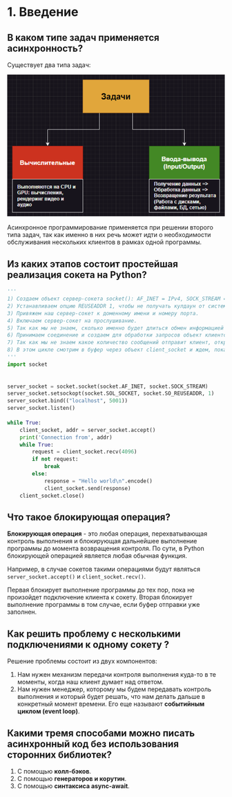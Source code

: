 # 1. Введение

## В каком типе задач применяется асинхронность?

Существует два типа задач:

![Async task classes](../pics/async_task_classes.png)

Асинхронное программирование применяется при решении второго типа задач, так как именно в них речь может идти о необходимости обслуживания нескольких клиентов в рамках одной программы.

## Из каких этапов состоит простейшая реализация сокета на Python?

```python
'''
1) Создаем объект сервер-сокета socket(): AF_INET = IPv4, SOCK_STREAM = TCP.
2) Устанавливаем опцию REUSEADDR 1, чтобы не получать кулдаун от системы после закрытия сокета.
3) Привяжем наш сервер-сокет к доменному имени и номеру порта.
4) Включаем сервер-сокет на прослушивание.
5) Так как мы не знаем, сколько именно будет длиться обмен информацией между сокетами, взаимодействие проходит в цикле while True.
6) Принимаем соединение и создаем для обработки запросов объект клиентского сокета, получаем его адрес.
7) Так как мы не знаем какое количество сообщений отправит клиент, открываем внутренний цикл while True.
8) В этом цикле смотрим в буфер через объект client_socket и ждем, пока в нем появятся данные: когда они появляются, отправляем в ответ сообщение "Hello world", закодированное в байты. Если пришел пустой запрос - рвем соединение.
'''
import socket

  
server_socket = socket.socket(socket.AF_INET, socket.SOCK_STREAM)
server_socket.setsockopt(socket.SOL_SOCKET, socket.SO_REUSEADDR, 1)
server_socket.bind(("localhost", 5001))
server_socket.listen()

while True:
    client_socket, addr = server_socket.accept()
    print('Connection from', addr)
    while True:
        request = client_socket.recv(4096)
        if not request:
            break
        else:
            response = "Hello world\n".encode()
            client_socket.send(response)
    client_socket.close()
```

## Что такое блокирующая операция?

**Блокирующая операция** - это любая операция, перехватывающая контроль выполнения и блокирующая дальнейшее выполнение программы до момента возвращения контроля. По сути, в Python блокирующей операцией является любая обычная функция.

Например, в случае сокетов такими операциями будут являться `server_socket.accept()` и `client_socket.recv()`.

Первая блокирует выполнение программы до тех пор, пока не произойдет подключение клиента к сокету. Вторая блокирует выполнение программы в том случае, если буфер отправки уже заполнен.

## Как решить проблему с несколькими подключениями к одному сокету ?

Решение проблемы состоит из двух компонентов:

1. Нам нужен механизм передачи контроля выполнения куда-то в те моменты, когда наш клиент думает над ответом.
2.  Нам нужен менеджер, которому мы будем передавать контроль выполнения и который будет решать, что нам делать дальше в конкретный момент времени. Его еще называют **событийным циклом (event loop)**.

## Какими тремя способами можно писать асинхронный код без использования сторонних библиотек?

1. С помощью **колл-бэков**.
2. С помощью **генераторов и корутин**.
3. С помощью **синтаксиса async-await**.
